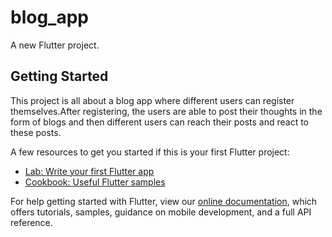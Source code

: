 # blog_app

A new Flutter project.

## Getting Started

This project is all about a blog app where different users can register themselves.After registering, the users are able to post their thoughts in the form of blogs and then different users can reach their posts and react to these posts.

A few resources to get you started if this is your first Flutter project:

- [Lab: Write your first Flutter app](https://flutter.dev/docs/get-started/codelab)
- [Cookbook: Useful Flutter samples](https://flutter.dev/docs/cookbook)

For help getting started with Flutter, view our
[online documentation](https://flutter.dev/docs), which offers tutorials,
samples, guidance on mobile development, and a full API reference.
